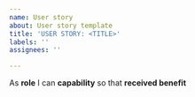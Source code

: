```yaml
---
name: User story
about: User story template
title: 'USER STORY: <TITLE>'
labels: ''
assignees: ''

---
```


As **role** I can **capability** so that **received benefit**
